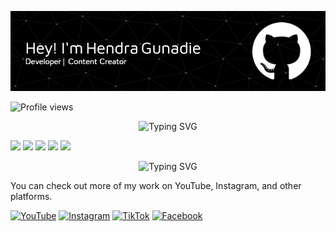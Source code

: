 

<!--
**HendraGunadie/HendraGunadie** is a ✨ _special_ ✨ repository because its `README.md` (this file) appears on your GitHub profile.

Here are some ideas to get you started:

- 🔭 I’m currently working on ...
- 🌱 I’m currently learning ...
- 👯 I’m looking to collaborate on ...
- 🤔 I’m looking for help with ...
- 💬 Ask me about ...
- 📫 How to reach me: ...
- 😄 Pronouns: ...
- ⚡ Fun fact: ...
-->

![Header](github-header-image.png)

![Profile views](https://visitor-badge.laobi.icu/badge?page_id=hendragunadie)

<p align="center">
  <img src="https://readme-typing-svg.demolab.com?font=Fira+Code&pause=1000&color=ffffff&left=true&width=1000&lines=My+Tech+Stack" alt="Typing SVG" />
</p>
<img src="https://img.shields.io/badge/C%23-239120?style=for-the-badge&logo=csharp&logoColor=white" />  <img src="https://img.shields.io/badge/Unity-100000?style=for-the-badge&logo=unity&logoColor=white" /> <img src="https://img.shields.io/badge/PHP-777BB4?style=for-the-badge&logo=php&logoColor=white" /> <img src="https://img.shields.io/badge/CSS3-1572B6?style=for-the-badge&logo=css3&logoColor=white" /> <img src="https://img.shields.io/badge/HTML5-E34F26?style=for-the-badge&logo=html5&logoColor=white" />

<p align="center">
  <img src="https://readme-typing-svg.demolab.com?font=Fira+Code&pause=1000&color=ffffff&left=true&width=1200&lines=In+addition+to+web+development,+I+also+regularly+create+video+content+about+game+development." alt="Typing SVG" />
</p> <p style="text-decoration :"> You can check out more of my work on YouTube, Instagram, and other platforms.</p>

[![YouTube](https://img.shields.io/badge/YouTube-FF0000?style=for-the-badge&logo=youtube&logoColor=white)](https://www.youtube.com/@hendragunadie) [![Instagram](https://img.shields.io/badge/Instagram-E4405F?style=for-the-badge&logo=instagram&logoColor=white)](https://www.instagram.com/hendragunadiee/) [![TikTok](https://img.shields.io/badge/TikTok-000000?style=for-the-badge&logo=tiktok&logoColor=white)](https://www.tiktok.com/@hendragunadie?is_from_webapp=1&sender_device=pc) [![Facebook](https://img.shields.io/badge/Facebook-1877F2?style=for-the-badge&logo=facebook&logoColor=white)](https://www.facebook.com/yeh.hendra)



